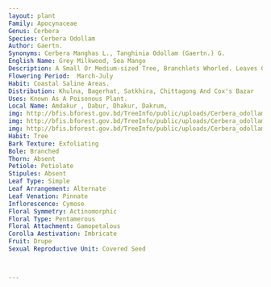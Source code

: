 ```yaml
---
layout: plant
Family: Apocynaceae
Genus: Cerbera
Species: Cerbera Odollam
Author: Gaertn.
Synonyms: Cerbera Manghas L., Tanghinia Odollam (Gaertn.) G.
English Name: Grey Milkwood, Sea Mango
Description: A Small Or Medium-sized Tree, Branchlets Whorled. Leaves Glabrous, Petiole 1.5-4.0 Cm Long, Lamina 18.0-18.5 Ã— 4.2-5.5 Cm, Obovate-lanceolate, Widest Above The Middle, Much Tapering To The Base, Acute At The Apex, Slightly Coriaceous. Cymes Long Peduncled, Pedicels Up To 3 Cm Long. Flowers Glabrous. Calyx Lobes 0.8-1.6 Cm Long, Recurved, Very Acute. Corolla With A Yellow Eye, Tube Swollen Just Above The Middle, 1.5-2.0 Cm Long, The Lobes 2-3 Cm Long, Filaments Short, Anthers Included. Disc Absent. Merocarp 5.5-8.0 Cm In Diameter, Glabrous, Green.
Flowering Period:  March-July
Habit: Coastal Saline Areas.
Distribution: Khulna, Bagerhat, Satkhira, Chittagong And Cox's Bazar
Uses: Known As A Poisonous Plant.
Local Name: Amdakur , Dabur, Dhakur, Dakrum, 
img: http://bfis.bforest.gov.bd/TreeInfo/public/uploads/Cerbera_odollam.jpg
img: http://bfis.bforest.gov.bd/TreeInfo/public/uploads/Cerbera_odollam1.JPG
img: http://bfis.bforest.gov.bd/TreeInfo/public/uploads/Cerbera_odollam2.jpg
Habit: Tree
Bark Texture: Exfoliating
Bole: Branched
Thorn: Absent
Petiole: Petiolate
Stipules: Absent
Leaf Type: Simple
Leaf Arrangement: Alternate
Leaf Venation: Pinnate
Inflorescence: Cymose
Floral Symmetry: Actinomorphic
Floral Type: Pentamerous
Floral Attachment: Gamopetalous
Corolla Aestivation: Imbricate
Fruit: Drupe
Sexual Reproductive Unit: Covered Seed



---
```


